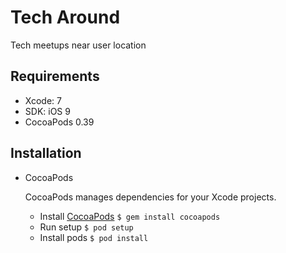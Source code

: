 # Tech Around 
Tech meetups near user location

## Requirements

* Xcode: 7 
* SDK: iOS 9
* CocoaPods 0.39

## Installation

* CocoaPods

	CocoaPods manages dependencies for your Xcode projects.
	
	- Install [CocoaPods](http://cocoapods.org/) `$ gem install cocoapods`
	- Run setup `$ pod setup`
    - Install pods `$ pod install`
